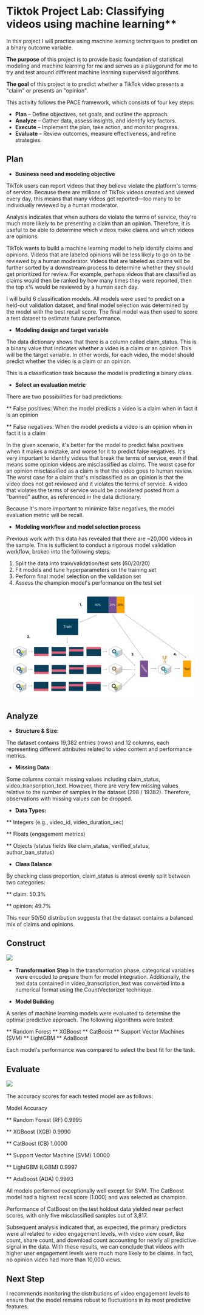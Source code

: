 
# Tiktok Project Lab: Classifying videos using machine learning**

In this project I will practice using machine learning techniques to predict on a binary outcome variable.
<br/>

**The purpose** of this project is to provide basic foundation of statistical modeling and machine learning for me and serves as a playgorund for me to try and test around different machine learning supervised algorithms. 

**The goal** of this project is to predict whether a TikTok video presents a "claim" or presents an "opinion".
<br/>

This activity follows the PACE framework, which consists of four key steps:

* **Plan** – Define objectives, set goals, and outline the approach.
* **Analyze** – Gather data, assess insights, and identify key factors.
* **Execute** – Implement the plan, take action, and monitor progress.
* **Evaluate** – Review outcomes, measure effectiveness, and refine strategies.

## Plan

* **Business need and modeling objective**


TikTok users can report videos that they believe violate the platform's terms of service. Because there are millions of TikTok videos created and viewed every day, this means that many videos get reported—too many to be individually reviewed by a human moderator.

Analysis indicates that when authors do violate the terms of service, they're much more likely to be presenting a claim than an opinion. Therefore, it is useful to be able to determine which videos make claims and which videos are opinions.

TikTok wants to build a machine learning model to help identify claims and opinions. Videos that are labeled opinions will be less likely to go on to be reviewed by a human moderator. Videos that are labeled as claims will be further sorted by a downstream process to determine whether they should get prioritized for review. For example, perhaps videos that are classified as claims would then be ranked by how many times they were reported, then the top x% would be reviewed by a human each day.

I will build 6 classification models. All models were used to predict on a held-out validation dataset, and final model selection was determined by the model with the best recall score. The final model was then used to score a test dataset to estimate future performance.

* **Modeling design and target variable**

The data dictionary shows that there is a column called claim_status. This is a binary value that indicates whether a video is a claim or an opinion. This will be the target variable. In other words, for each video, the model should predict whether the video is a claim or an opinion.

This is a classification task because the model is predicting a binary class.

* **Select an evaluation metric**

There are two possibilities for bad predictions:

** False positives: When the model predicts a video is a claim when in fact it is an opinion

** False negatives: When the model predicts a video is an opinion when in fact it is a claim

In the given scenario, it's better for the model to predict false positives when it makes a mistake, and worse for it to predict false negatives. It's very important to identify videos that break the terms of service, even if that means some opinion videos are misclassified as claims. The worst case for an opinion misclassified as a claim is that the video goes to human review. The worst case for a claim that's misclassified as an opinion is that the video does not get reviewed and it violates the terms of service. A video that violates the terms of service would be considered posted from a "banned" author, as referenced in the data dictionary.

Because it's more important to minimize false negatives, the model evaluation metric will be recall.

* **Modeling workflow and model selection process**

Previous work with this data has revealed that there are ~20,000 videos in the sample. This is sufficient to conduct a rigorous model validation workflow, broken into the following steps:

1. Split the data into train/validation/test sets (60/20/20)
2. Fit models and tune hyperparameters on the training set
3. Perform final model selection on the validation set
4. Assess the champion model's performance on the test set

![](https://raw.githubusercontent.com/adacert/tiktok/main/optimal_model_flow_numbered.svg)

## Analyze

* **Structure & Size:**

The dataset contains 19,382 entries (rows) and 12 columns, each representing different attributes related to video content and performance metrics.

* **Missing Data:**

Some columns contain missing values including claim_status, video_transcription_text. However, there are very few missing values relative to the number of samples in the dataset (298 / 19382). Therefore, observations with missing values can be dropped.

* **Data Types:**

** Integers (e.g., video_id, video_duration_sec)

** Floats (engagement metrics)

** Objects (status fields like claim_status, verified_status, author_ban_status)

*  **Class Balance**

By checking class proportion, claim_status is almost evenly split between two categories:

** claim: 50.3%

** opinion: 49.7%

This near 50/50 distribution suggests that the dataset contains a balanced mix of claims and opinions.

## Construct

![](https://private-user-images.githubusercontent.com/179644177/411362403-948fbad7-b9b5-4451-8815-a94f4b7f900d.png?jwt=eyJhbGciOiJIUzI1NiIsInR5cCI6IkpXVCJ9.eyJpc3MiOiJnaXRodWIuY29tIiwiYXVkIjoicmF3LmdpdGh1YnVzZXJjb250ZW50LmNvbSIsImtleSI6ImtleTUiLCJleHAiOjE3MzkxNTIyNDcsIm5iZiI6MTczOTE1MTk0NywicGF0aCI6Ii8xNzk2NDQxNzcvNDExMzYyNDAzLTk0OGZiYWQ3LWI5YjUtNDQ1MS04ODE1LWE5NGY0YjdmOTAwZC5wbmc_WC1BbXotQWxnb3JpdGhtPUFXUzQtSE1BQy1TSEEyNTYmWC1BbXotQ3JlZGVudGlhbD1BS0lBVkNPRFlMU0E1M1BRSzRaQSUyRjIwMjUwMjEwJTJGdXMtZWFzdC0xJTJGczMlMkZhd3M0X3JlcXVlc3QmWC1BbXotRGF0ZT0yMDI1MDIxMFQwMTQ1NDdaJlgtQW16LUV4cGlyZXM9MzAwJlgtQW16LVNpZ25hdHVyZT1jMWMwMjY2ODdiNzcyNmU5YWExZTA1YjRhYjBiNjZhNmJiNGViNTY2ODEyNjA5ODc2NmZmY2ZiNDA4YjQyOTU1JlgtQW16LVNpZ25lZEhlYWRlcnM9aG9zdCJ9.UM2STeEBuf1oGMgU8EdaOByicagkiqN5jv12rG_JU_w)


* **Transformation Step**
In the transformation phase, categorical variables were encoded to prepare them for model integration. Additionally, the text data contained in video_transcription_text was converted into a numerical format using the CountVectorizer technique.

* **Model Building**

A series of machine learning models were evaluated to determine the optimal predictive approach. The following algorithms were tested:

** Random Forest
** XGBoost
** CatBoost
** Support Vector Machines (SVM)
** LightGBM
** AdaBoost

Each model's performance was compared to select the best fit for the task.

## Evaluate 

![](https://private-user-images.githubusercontent.com/179644177/411378099-cfd89be1-6a68-4b1d-babb-8fa0b77357b8.png?jwt=eyJhbGciOiJIUzI1NiIsInR5cCI6IkpXVCJ9.eyJpc3MiOiJnaXRodWIuY29tIiwiYXVkIjoicmF3LmdpdGh1YnVzZXJjb250ZW50LmNvbSIsImtleSI6ImtleTUiLCJleHAiOjE3MzkxNTIyNDcsIm5iZiI6MTczOTE1MTk0NywicGF0aCI6Ii8xNzk2NDQxNzcvNDExMzc4MDk5LWNmZDg5YmUxLTZhNjgtNGIxZC1iYWJiLThmYTBiNzczNTdiOC5wbmc_WC1BbXotQWxnb3JpdGhtPUFXUzQtSE1BQy1TSEEyNTYmWC1BbXotQ3JlZGVudGlhbD1BS0lBVkNPRFlMU0E1M1BRSzRaQSUyRjIwMjUwMjEwJTJGdXMtZWFzdC0xJTJGczMlMkZhd3M0X3JlcXVlc3QmWC1BbXotRGF0ZT0yMDI1MDIxMFQwMTQ1NDdaJlgtQW16LUV4cGlyZXM9MzAwJlgtQW16LVNpZ25hdHVyZT04MTA1OGVhZmJhZjkxZjFjNzUxZTE4MTFmNDRiMWRhOGZkZThkMTA1NWQ1MzY0OGQ0YTE4ZmMyNzJlZDE4YzRmJlgtQW16LVNpZ25lZEhlYWRlcnM9aG9zdCJ9.6EWdpAt8-xo7sDY7jvBT-wQzTNTqsNXggs7zpRtF-B8)

The accuracy scores for each tested model are as follows:

Model	Accuracy

** Random Forest (RF)	0.9995

** XGBoost (XGB)	0.9990

** CatBoost (CB)	1.0000

** Support Vector Machine (SVM)	1.0000

** LightGBM (LGBM)	0.9997

** AdaBoost (ADA)	0.9993

All models performed exceptionally well except for SVM. The CatBoost model had a highest recall score (1.000) and was selected as champion.

Performance of CatBoost on the test holdout data yielded near perfect scores, with only five misclassified samples out of 3,817.

Subsequent analysis indicated that, as expected, the primary predictors were all related to video engagement levels, with video view count, like count, share count, and download count accounting for nearly all predictive signal in the data. With these results, we can conclude that videos with higher user engagement levels were much more likely to be claims. In fact, no opinion video had more than 10,000 views.

## Next Step

I recommends monitoring the distributions of video engagement levels to ensure that the model remains robust to fluctuations in its most predictive features.

